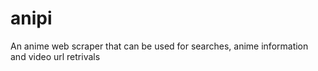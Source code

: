 # anipi
An anime web scraper that can be used for searches, anime information and video url retrivals
